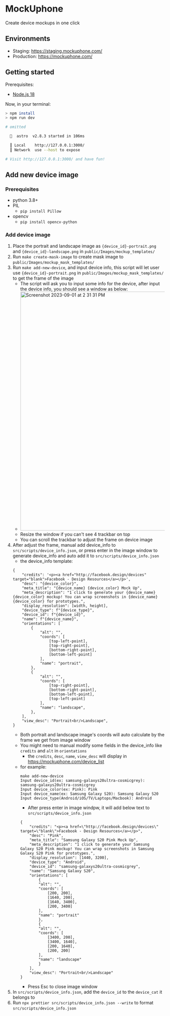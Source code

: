 # MockUphone

Create device mockups in one click

## Environments

- Staging: https://staging.mockuphone.com/
- Production: https://mockuphone.com/

## Getting started

Prerequisites:

- [Node.js 18](https://nodejs.org/)

Now, in your terminal:

```sh
> npm install
> npm run dev

# omitted

  🚀  astro  v2.8.3 started in 106ms

  ┃ Local    http://127.0.0.1:3000/
  ┃ Network  use --host to expose

# Visit http://127.0.0.1:3000/ and have fun!
```

## Add new device image

### Prerequisites

- python 3.8+
- PIL
  - `pip install Pillow`
- opencv
  - `pip install opencv-python`

### Add device image

1. Place the portrait and landscape image as `{device_id}-portrait.png` and `{device_id}-landscape.png` in `public/Images/mockup_templates/`
2. Run `make create-mask-image` to create mask image to `public/Images/mockup_mask_templates/`
3. Run `make add-new-device`, and input device info, this script will let user use `{device_id}-portrait.png` in `public/Images/mockup_mask_templates/` to get the frame of the image
   - The script will ask you to input some info for the device, after input the device info, you should see a window as below:
   - <img width="756" alt="Screenshot 2023-09-01 at 2 31 31 PM" src="https://github.com/YayunHuang/mockuphone/assets/48404737/14ede2b1-7fb0-4e02-8405-386ee532539e">
   - Resize the window if you can't see 4 trackbar on top
   - You can scroll the trackbar to adjust the frame on device image
4. After adjust the frame, manual add device_info to `src/scripts/device_info.json`, or press enter in the image window to generate device_info and auto add it to `src/scripts/device_info.json`
   - the device_info template:
   ```
   {
       "credits": '<p><a href="http://facebook.design/devices" target="blank">Facebook - Design Resources</a></p>',
       "desc": "{device_color}",
       "meta_title": "{device_name} {device_color} Mock Up",
       "meta_description": "1 click to generate your {device_name} {device_color} mockup! You can wrap screenshots in {device_name} {device_color} for prototypes.",
       "display_resolution": [width, height],
       "device_type": f"{device_type}",
       "device_id": f"{device_id}",
       "name": f"{device_name}",
       "orientations": [
           {
               "alt": "",
               "coords": [
                   [top-left-point],
                   [top-right-point],
                   [bottom-right-point],
                   [bottom-left-point]
               ],
               "name": "portrait",
           },
           {
               "alt": "",
               "coords": [
                   [top-right-point],
                   [bottom-right-point],
                   [bottom-left-point],
                   [top-left-point]
               ],
               "name": "landscape",
           },
       ],
       "view_desc": "Portrait<br/>Landscape",
   }
   ```
   - Both portrait and landscape image's coords will auto calculate by the frame we get from image window
   - You might need to manual modify some fields in the device_info like `credits` and `alt` in `orientations`
     - the `credits`, `desc`, `name`, `view_desc` will display in https://mockuphone.com/device_list
   - for example:
     ```
     make add-new-device
     Input device_id(ex: samsung-galaxys20ultra-cosmicgrey): samsung-galaxys20ultra-cosmicgrey
     Input device_color(ex: Pink): Pink
     Input device_name(ex: Samsung Galaxy S20): Samsung Galaxy S20
     Input device_type(Android/iOS/TV/Laptops/Macbook): Android
     ```
     - After press enter in image windpw, it will add below text to `src/scripts/device_info.json`
     ```
     {
         "credits": "<p><a href=\"http://facebook.design/devices\" target=\"blank\">Facebook - Design Resources</a></p>",
         "desc": "Pink",
         "meta_title": "Samsung Galaxy S20 Pink Mock Up",
         "meta_description": "1 click to generate your Samsung Galaxy S20 Pink mockup! You can wrap screenshots in Samsung Galaxy S20 Pink for prototypes.",
         "display_resolution": [1440, 3200],
         "device_type": "Android",
         "device_id": "samsung-galaxys20ultra-cosmicgrey",
         "name": "Samsung Galaxy S20",
         "orientations": [
             {
             "alt": "",
             "coords": [
                 [200, 200],
                 [1640, 200],
                 [1640, 3400],
                 [200, 3400]
             ],
             "name": "portrait"
             },
             {
             "alt": "",
             "coords": [
                 [3400, 200],
                 [3400, 1640],
                 [200, 1640],
                 [200, 200]
             ],
             "name": "landscape"
             }
         ],
         "view_desc": "Portrait<br/>Landscape"
     }
     ```
     - Press Esc to close image window
5. In `src/scripts/device_info.json`, add the `device_id` to the `device_cat` it belongs to
6. Run `npx prettier src/scripts/device_info.json --write` to format `src/scripts/device_info.json`

